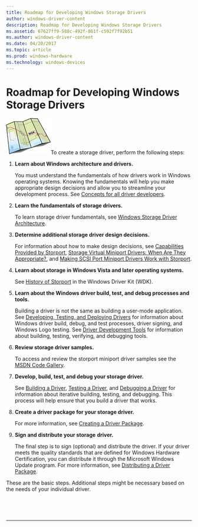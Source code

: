 ```yaml
---
title: Roadmap for Developing Windows Storage Drivers
author: windows-driver-content
description: Roadmap for Developing Windows Storage Drivers
ms.assetid: 67627ff9-588c-492f-861f-c592f7f92b51
ms.author: windows-driver-content
ms.date: 04/20/2017
ms.topic: article
ms.prod: windows-hardware
ms.technology: windows-devices
---
```


# Roadmap for Developing Windows Storage Drivers


![figure of a roadmap with the text "wdk" superimposed on a highway](images/wdkroadmap-th.png)To create a storage driver, perform the following steps:

1.  **Learn about Windows architecture and drivers.**

    You must understand the fundamentals of how drivers work in Windows operating systems. Knowing the fundamentals will help you make appropriate design decisions and allow you to streamline your development process. See [Concepts for all driver developers](https://msdn.microsoft.com/library/windows/hardware/ff554731).

2.  **Learn the fundamentals of storage drivers.**

    To learn storage driver fundamentals, see [Windows Storage Driver Architecture](storage-driver-architecture.md).

3.  **Determine additional storage driver design decisions.**

    For information about how to make design decisions, see [Capabilities Provided by Storport](capabilities-provided-by-storport.md), [Storage Virtual Miniport Drivers: When Are They Appropriate?](storage-virtual-miniport-drivers--when-are-they-appropriate-.md), and [Making SCSI Port Miniport Drivers Work with Storport](making-scsi-port-miniport-drivers-work-with-storport.md).

4.  **Learn about storage in Windows Vista and later operating systems.**

    See [History of Storport](history-of-storport.md) in the Windows Driver Kit (WDK).

5.  **Learn about the Windows driver build, test, and debug processes and tools.**

    Building a driver is not the same as building a user-mode application. See [Developing, Testing, and Deploying Drivers](https://msdn.microsoft.com/windows-drivers/develop/visual_studio_driver_development_environment) for information about Windows driver build, debug, and test processes, driver signing, and Windows Logo testing. See [Driver Development Tools](https://msdn.microsoft.com/library/windows/hardware/ff545440) for information about building, testing, verifying, and debugging tools.

6.  **Review storage driver samples.**

    To access and review the storport miniport driver samples see the [MSDN Code Gallery](http://go.microsoft.com/fwlink/p/?LinkId=618052).

7.  **Develop, build, test, and debug your storage driver.**

    See [Building a Driver](https://msdn.microsoft.com/windows-drivers/develop/building_a_driver), [Testing a Driver](https://msdn.microsoft.com/windows-drivers/develop/testing_a_driver), and [Debugging a Driver](https://msdn.microsoft.com/windows-drivers/develop/debugging_a_driver) for information about iterative building, testing, and debugging. This process will help ensure that you build a driver that works.

8.  **Create a driver package for your storage driver.**

    For more information, see [Creating a Driver Package](https://msdn.microsoft.com/windows-drivers/develop/creating_a_driver_package).

9.  **Sign and distribute your storage** **driver.**

    The final step is to sign (optional) and distribute the driver. If your driver meets the quality standards that are defined for Windows Hardware Certification, you can distribute it through the Microsoft Windows Update program. For more information, see [Distributing a Driver Package](https://msdn.microsoft.com/windows-drivers/develop/distributing_a_driver_package_win8).

These are the basic steps. Additional steps might be necessary based on the needs of your individual driver.

 

 


--------------------


